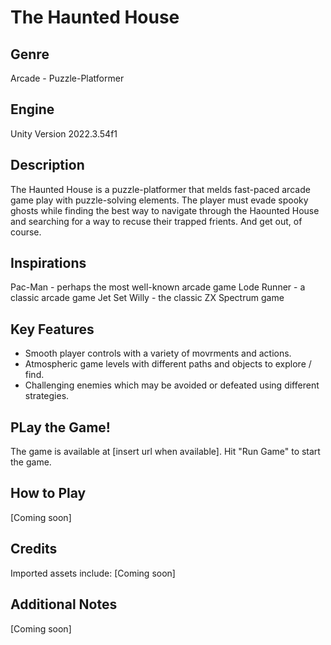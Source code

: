 # The Haunted House

## Genre
Arcade - Puzzle-Platformer

## Engine
Unity Version 2022.3.54f1

## Description
The Haunted House is a puzzle-platformer that melds fast-paced arcade game play with puzzle-solving elements. The player must evade spooky ghosts while finding the best way to navigate through the Haounted House and searching for a way to recuse their trapped frients. And get out, of course.

## Inspirations
Pac-Man - perhaps the most well-known arcade game
Lode Runner - a classic arcade game
Jet Set Willy - the classic ZX Spectrum game

## Key Features
- Smooth player controls with a variety of movrments and actions.
- Atmospheric game levels with different paths and objects to explore / find.
- Challenging enemies which may be avoided or defeated using different strategies.

## PLay the Game!
The game is available at [insert url when available]. Hit "Run Game" to start the game.

## How to Play
[Coming soon]

## Credits
Imported assets include:
[Coming soon]

## Additional Notes
[Coming soon]